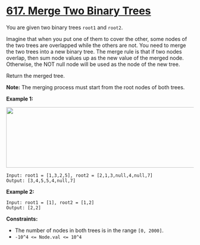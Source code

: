 # [617. Merge Two Binary Trees](https://leetcode.com/problems/merge-two-binary-trees/description/)

You are given two binary trees `root1` and `root2`.

Imagine that when you put one of them to cover the other, some nodes of the two trees are overlapped while the others are not. You need to merge the two trees into a new binary tree. The merge rule is that if two nodes overlap, then sum node values up as the new value of the merged node. Otherwise, the NOT null node will be used as the node of the new tree.

Return the merged tree.

**Note:**  The merging process must start from the root nodes of both trees.

**Example 1:** 

<img alt="" src="https://assets.leetcode.com/uploads/2021/02/05/merge.jpg" style="width: 600px; height: 163px;">

```
Input: root1 = [1,3,2,5], root2 = [2,1,3,null,4,null,7]
Output: [3,4,5,5,4,null,7]
```

**Example 2:** 

```
Input: root1 = [1], root2 = [1,2]
Output: [2,2]
```

**Constraints:** 

- The number of nodes in both trees is in the range `[0, 2000]`.
- `-10^4 <= Node.val <= 10^4`